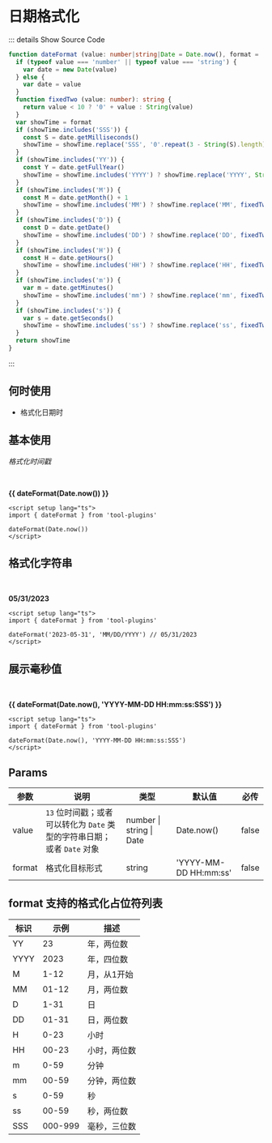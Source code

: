 # 日期格式化<BackTop />

::: details Show Source Code

```ts
function dateFormat (value: number|string|Date = Date.now(), format = 'YYYY-MM-DD HH:mm:ss'): string {
  if (typeof value === 'number' || typeof value === 'string') {
    var date = new Date(value)
  } else {
    var date = value
  }
  function fixedTwo (value: number): string {
    return value < 10 ? '0' + value : String(value)
  }
  var showTime = format
  if (showTime.includes('SSS')) {
    const S = date.getMilliseconds()
    showTime = showTime.replace('SSS', '0'.repeat(3 - String(S).length) + S)
  }
  if (showTime.includes('YY')) {
    const Y = date.getFullYear()
    showTime = showTime.includes('YYYY') ? showTime.replace('YYYY', String(Y)) : showTime.replace('YY', String(Y).slice(2, 4))
  }
  if (showTime.includes('M')) {
    const M = date.getMonth() + 1
    showTime = showTime.includes('MM') ? showTime.replace('MM', fixedTwo(M)) : showTime.replace('M', String(M))
  }
  if (showTime.includes('D')) {
    const D = date.getDate()
    showTime = showTime.includes('DD') ? showTime.replace('DD', fixedTwo(D)) : showTime.replace('D', String(D))
  }
  if (showTime.includes('H')) {
    const H = date.getHours()
    showTime = showTime.includes('HH') ? showTime.replace('HH', fixedTwo(H)) : showTime.replace('H', String(H))
  }
  if (showTime.includes('m')) {
    var m = date.getMinutes()
    showTime = showTime.includes('mm') ? showTime.replace('mm', fixedTwo(m)) : showTime.replace('m', String(m))
  }
  if (showTime.includes('s')) {
    var s = date.getSeconds()
    showTime = showTime.includes('ss') ? showTime.replace('ss', fixedTwo(s)) : showTime.replace('s', String(s))
  }
  return showTime
}
```

:::

## 何时使用

- 格式化日期时

<script setup lang="ts">
import { dateFormat } from 'tool-plugins'
</script>

## 基本使用

*格式化时间戳*

<br/>

**{{ dateFormat(Date.now()) }}**

```vue
<script setup lang="ts">
import { dateFormat } from 'tool-plugins'

dateFormat(Date.now())
</script>
```

## 格式化字符串

<br/>

**05/31/2023**

```vue
<script setup lang="ts">
import { dateFormat } from 'tool-plugins'

dateFormat('2023-05-31', 'MM/DD/YYYY') // 05/31/2023
</script>
```

## 展示毫秒值

<br/>

**{{ dateFormat(Date.now(), 'YYYY-MM-DD HH:mm:ss:SSS') }}**

```vue
<script setup lang="ts">
import { dateFormat } from 'tool-plugins'

dateFormat(Date.now(), 'YYYY-MM-DD HH:mm:ss:SSS')
</script>
```

## Params

参数 | 说明 | 类型 | 默认值 | 必传
-- | -- | -- | -- | --
value | `13` 位时间戳；或者可以转化为 `Date` 类型的字符串日期；或者 `Date` 对象 | number &#124; string &#124; Date | Date.now() | false
format | 格式化目标形式 | string | 'YYYY-MM-DD HH:mm:ss' | false

## format 支持的格式化占位符列表

标识 | 示例 | 描述
-- | -- | --
YY | 23 | 年，两位数
YYYY | 2023 | 年，四位数
M | 1-12 | 月，从1开始
MM | 01-12 | 月，两位数
D | 1-31 | 日
DD | 01-31 | 日，两位数
H | 0-23 | 小时
HH | 00-23 | 小时，两位数
m | 0-59 | 分钟
mm | 00-59 | 分钟，两位数
s | 0-59 | 秒
ss | 00-59 | 秒，两位数
SSS | 000-999 |毫秒，三位数
